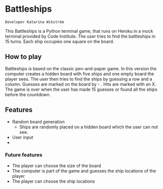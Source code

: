 # Battleships
    Developer Katarina Wikström

This Battleships is a Python terminal game, that runs on Heroku in a mock terminal provided by Code Institute.
The user tries to find the battleships in 15 turns. Each ship occupies one square on the board.

## How to play
Battleships is based on the classic pen-and-paper game. 
In this version the computer creates a hidden board with five ships and one empty board the player sees. The user then tries to find the ships by guessing a row and a column. Guesses are marked on the board by - . Hits are marked with an X. The game is over when the user has made 15 guesses or found all the ships before the countdown.

## Features
* Random board generation
    * Ships are randomly placed on a hidden board which the user can not see. 
* User input
* 

### Future features
* The player can choose the size of the board
* The computer is part of the game and guesses the ship locations of the player
* The player can choose the ship locations 